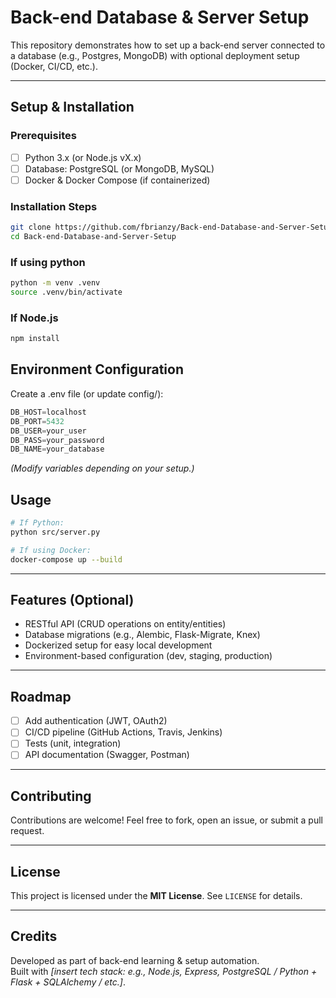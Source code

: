 #  Back-end Database & Server Setup

This repository demonstrates how to set up a back-end server connected to a database (e.g., Postgres, MongoDB) with optional deployment setup (Docker, CI/CD, etc.).

---

##  Setup & Installation

###  Prerequisites
- [ ] Python 3.x (or Node.js vX.x)
- [ ] Database: PostgreSQL (or MongoDB, MySQL)
- [ ] Docker & Docker Compose (if containerized)

###  Installation Steps

```bash
git clone https://github.com/fbrianzy/Back-end-Database-and-Server-Setup.git
cd Back-end-Database-and-Server-Setup
```

### If using python
```bash
python -m venv .venv
source .venv/bin/activate
```

### If Node.js
```bash
npm install
```

## Environment Configuration

Create a .env file (or update config/):

```python
DB_HOST=localhost
DB_PORT=5432
DB_USER=your_user
DB_PASS=your_password
DB_NAME=your_database
```

_(Modify variables depending on your setup.)_

## Usage
```bash
# If Python:
python src/server.py

# If using Docker:
docker-compose up --build
```

---

## Features (Optional)

- RESTful API (CRUD operations on entity/entities)  
- Database migrations (e.g., Alembic, Flask-Migrate, Knex)  
- Dockerized setup for easy local development  
- Environment-based configuration (dev, staging, production)  

---

## Roadmap

- [ ] Add authentication (JWT, OAuth2)  
- [ ] CI/CD pipeline (GitHub Actions, Travis, Jenkins)  
- [ ] Tests (unit, integration)  
- [ ] API documentation (Swagger, Postman)  

---

## Contributing

Contributions are welcome! Feel free to fork, open an issue, or submit a pull request.

---

## License

This project is licensed under the **MIT License**. See `LICENSE` for details.

---

## Credits

Developed as part of back-end learning & setup automation.  
Built with *[insert tech stack: e.g., Node.js, Express, PostgreSQL / Python + Flask + SQLAlchemy / etc.]*.
